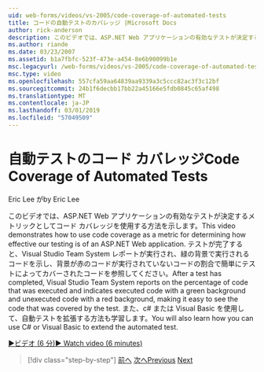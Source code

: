 ```yaml
---
uid: web-forms/videos/vs-2005/code-coverage-of-automated-tests
title: コードの自動テストのカバレッジ |Microsoft Docs
author: rick-anderson
description: このビデオでは、ASP.NET Web アプリケーションの有効なテストが決定するメトリックとしてコード カバレッジを使用する方法を示します。 テストした後は、com がしています.
ms.author: riande
ms.date: 03/23/2007
ms.assetid: b1a7fbfc-523f-473e-a454-8e6b90099b1e
msc.legacyurl: /web-forms/videos/vs-2005/code-coverage-of-automated-tests
msc.type: video
ms.openlocfilehash: 557cfa59aa64839aa9339a3c5ccc82ac3f3c12bf
ms.sourcegitcommit: 24b1f6decbb17bb22a45166e5fdb0845c65af498
ms.translationtype: MT
ms.contentlocale: ja-JP
ms.lasthandoff: 03/01/2019
ms.locfileid: "57049509"
---
```

<a name="code-coverage-of-automated-tests"></a><span data-ttu-id="2601d-104">自動テストのコード カバレッジ</span><span class="sxs-lookup"><span data-stu-id="2601d-104">Code Coverage of Automated Tests</span></span>
====================
<span data-ttu-id="2601d-105">Eric Lee が</span><span class="sxs-lookup"><span data-stu-id="2601d-105">by Eric Lee</span></span>

<span data-ttu-id="2601d-106">このビデオでは、ASP.NET Web アプリケーションの有効なテストが決定するメトリックとしてコード カバレッジを使用する方法を示します。</span><span class="sxs-lookup"><span data-stu-id="2601d-106">This video demonstrates how to use code coverage as a metric for determining how effective our testing is of an ASP.NET Web application.</span></span> <span data-ttu-id="2601d-107">テストが完了すると、Visual Studio Team System レポートが実行され、緑の背景で実行されるコードを示し、背景が赤のコードが実行されていないコードの割合で簡単にテストによってカバーされたコードを参照してください。</span><span class="sxs-lookup"><span data-stu-id="2601d-107">After a test has completed, Visual Studio Team System reports on the percentage of code that was executed and indicates executed code with a green background and unexecuted code with a red background, making it easy to see the code that was covered by the test.</span></span> <span data-ttu-id="2601d-108">また、c# または Visual Basic を使用して、自動テストを拡張する方法も学習します。</span><span class="sxs-lookup"><span data-stu-id="2601d-108">You will also learn how you can use C# or Visual Basic to extend the automated test.</span></span>

[<span data-ttu-id="2601d-109">&#9654;ビデオ (6 分)</span><span class="sxs-lookup"><span data-stu-id="2601d-109">&#9654; Watch video (6 minutes)</span></span>](https://channel9.msdn.com/Blogs/ASP-NET-Site-Videos/code-coverage-of-automated-tests)

> [!div class="step-by-step"]
> <span data-ttu-id="2601d-110">[前へ](measuring-the-business-value-of-ajax.md)
> [次へ](custom-extraction-rules-and-coded-web-tests.md)</span><span class="sxs-lookup"><span data-stu-id="2601d-110">[Previous](measuring-the-business-value-of-ajax.md)
[Next](custom-extraction-rules-and-coded-web-tests.md)</span></span>
